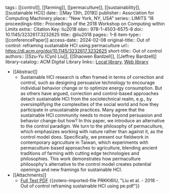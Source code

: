 tags:: [[control]], [[farming]], [[permaculture]], [[sustainability]], [[sustainable HCI]]
date:: [[May 13th, 2018]]
publisher:: Association for Computing Machinery
place:: "New York, NY, USA"
series:: LIMITS '18
proceedings-title:: Proceedings of the 2018 Workshop on Computing within Limits
extra:: Citation Key: liu2018
isbn:: 978-1-4503-6575-8
doi:: 10.1145/3232617.3232625
title:: @liu2018
pages:: 1–8
item-type:: [[conferencePaper]]
access-date:: 2024-02-08
original-title:: Out of control: reframing sustainable HCI using permaculture
url:: https://dl.acm.org/doi/10.1145/3232617.3232625
short-title:: Out of control
authors:: [[Szu-Yu (Cyn) Liu]], [[Shaowen Bardzell]], [[Jeffrey Bardzell]]
library-catalog:: ACM Digital Library
links:: [Local library](zotero://select/groups/2386895/items/CNNKRQ3G), [Web library](https://www.zotero.org/groups/2386895/items/CNNKRQ3G)

- [[Abstract]]
	- Sustainable HCI research is often framed in terms of correction and control, such as designing persuasive technology to encourage individual behavior change or to optimize energy consumption. But as others have argued, correction and control-based approaches detach sustainable HCI from the sociotechnical realm, e.g., by oversimplifying the complexities of the social world and how they participate in unsustainable practices. Many agree that the sustainable HCI community needs to move beyond persuasion and behavior change-but how? In this paper, we introduce an alternative to the control paradigm. We turn to the philosophy of permaculture, which emphasizes working with nature rather than against it, as the control model does. Specifically, we present our fieldwork in contemporary agriculture in Taiwan, which experiments with permaculture-based approaches to agriculture, blending ancient traditions of farming with cutting edge technologies and philosophies. This work demonstrates how permaculture philosophy's alternative to the control model creates potential openings and new framings for sustainable HCI.
- [[Attachments]]
	- [Full Text PDF](https://dl.acm.org/doi/pdf/10.1145/3232617.3232625) {{zotero-imported-file PRKKI6IU, "Liu et al. - 2018 - Out of control reframing sustainable HCI using pe.pdf"}}